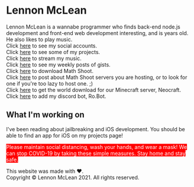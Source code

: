 # Lennon McLean
Lennon McLean is a wannabe programmer who finds back-end node.js development and front-end web development interesting, and is <span style="color: red;" id="age"></span> years old. He also likes to play music.  
Click [here](social.md) to see my social accounts.  
Click [here](projects.md) to see some of my projects.  
Click [here](music.md) to stream my music.  
Click [here](gists.md) to see my weekly posts of gists.  
Click [here](math-shoot-download.md) to download Math Shoot.  
Click [here](servers.md) to post about Math Shoot servers you are hosting, or to look for one if you're too lazy to host one. ;)  
Click [here](world-archive.md) to get the world download for our Minecraft server, Neocraft.  
Click [here](robot.md) to add my discord bot, Ro.Bot.
## What I'm working on
I've been reading about jailbreaking and iOS development. You should be able to find an app for iOS on my projects page!

<span style="background-color: red; color: white;">Please maintain social distancing, wash your hands, and wear a mask! We can stop COVID-19 by taking these simple measures. Stay home and stay safe.</span>

This website was made with ♥.  
Copyright © Lennon McLean 2021. All rights reserved.
<title>Lennon McLean</title>
<script src="node_modules/@thecoder08/docuget/main.js"></script>
<script>$('#age').innerHTML = new Date().getFullYear() - 2008;</script>

